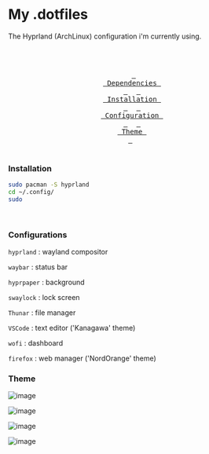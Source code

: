# My .dotfiles

The Hyprland (ArchLinux) configuration i'm currently using.
<br>
<br>

<div align = center><br>

&ensp;[<kbd> <br> Dependencies <br> </kbd>](#Dependencies)&ensp;
&ensp;[<kbd> <br> Installation <br> </kbd>](#Installation)&ensp;
&ensp;[<kbd> <br> Configuration <br> </kbd>](#Configurations)&ensp;
&ensp;[<kbd> <br> Theme <br> </kbd>](#Theme)&ensp;
<br><br></div>
  
### Installation

```bash
sudo pacman -S hyprland 
cd ~/.config/
sudo 
```
<br>

### Configurations

```hyprland``` : wayland compositor

```waybar``` : status bar 

```hyprpaper``` : background 

```swaylock``` : lock screen

```Thunar``` : file manager

```VSCode``` : text editor ('Kanagawa' theme)

```wofi``` : dashboard

```firefox``` : web manager ('NordOrange' theme)

### Theme

![image](pictures/home.png)

![image](pictures/code.png)

![image](pictures/multiple.png)

![image](pictures/app2.png)


